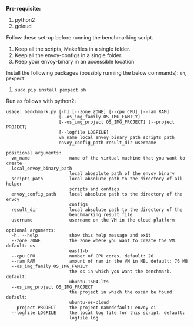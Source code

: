 **Pre-requisite:**

1. python2
2. gcloud

Follow these set-up before running the benchmarking script.

1. Keep all the scripts, Makefiles in a single folder.
2. Keep all the envoy-configs in a single folder.
3. Keep your envoy-binary in an accessible location

Install the following packages (possibly running the below commands): `sh`, `pexpect`

1. `sudo pip install pexpect sh`

Run as follows with python2:

	usage: benchmark.py [-h] [--zone ZONE] [--cpu CPU] [--ram RAM]
	                    [--os_img_family OS_IMG_FAMILY]
	                    [--os_img_project OS_IMG_PROJECT] [--project PROJECT]
	                    [--logfile LOGFILE]
	                    vm_name local_envoy_binary_path scripts_path
	                    envoy_config_path result_dir username
	
	positional arguments:
	  vm_name               name of the virtual machine that you want to create
	  local_envoy_binary_path
	                        local abosolute path of the envoy binary
	  scripts_path          local absolute path to the directory of all helper
	                        scripts and configs
	  envoy_config_path     local absolute path to the directory of the envoy
	                        configs
	  result_dir            local absolute path to the directory of the
	                        benchmarking result file
	  username              username on the VM in the cloud-platform
	
	optional arguments:
	  -h, --help            show this help message and exit
	  --zone ZONE           the zone where you want to create the VM. default: us-
	                        east1-b
	  --cpu CPU             number of CPU cores. default: 20
	  --ram RAM             amount of ram in the VM in MB. default: 76 MB
	  --os_img_family OS_IMG_FAMILY
	                        the os in which you want the benchmark. default:
	                        ubuntu-1604-lts
	  --os_img_project OS_IMG_PROJECT
	                        the project in which the oscan be found. default:
	                        ubuntu-os-cloud
	  --project PROJECT     the project namedefault: envoy-ci
	  --logfile LOGFILE     the local log file for this script. default:
	                        logfile.log

